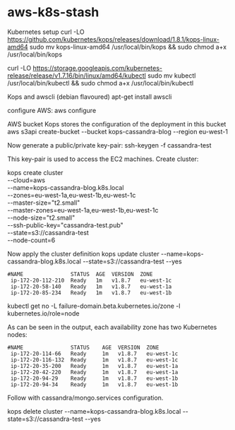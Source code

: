 # aws-k8s-stash

Kubernetes setup
curl -LO https://github.com/kubernetes/kops/releases/download/1.8.1/kops-linux-amd64 
sudo mv kops-linux-amd64 /usr/local/bin/kops && sudo chmod a+x /usr/local/bin/kops

curl -LO https://storage.googleapis.com/kubernetes-release/release/v1.7.16/bin/linux/amd64/kubectl
sudo mv kubectl /usr/local/bin/kubectl && sudo chmod a+x /usr/local/bin/kubectl

Kops and awscli (debian flavoured)
apt-get install awscli

configure AWS:
aws configure

AWS bucket Kops stores the configuration of the deployment in this bucket
aws s3api create-bucket --bucket kops-cassandra-blog --region eu-west-1

Now generate a public/private key-pair:
ssh-keygen -f cassandra-test

This key-pair is used to access the EC2 machines. Create cluster:

kops create cluster \
--cloud=aws \
--name=kops-cassandra-blog.k8s.local \
--zones=eu-west-1a,eu-west-1b,eu-west-1c \
--master-size="t2.small" \
--master-zones=eu-west-1a,eu-west-1b,eu-west-1c \
--node-size="t2.small" \
--ssh-public-key="cassandra-test.pub" \
--state=s3://cassandra-test \
--node-count=6

Now apply the cluster definition
kops update cluster --name=kops-cassandra-blog.k8s.local --state=s3://cassandra-test --yes
```
#NAME               STATUS  AGE  VERSION  ZONE
 ip-172-20-112-210  Ready   1m   v1.8.7   eu-west-1c
 ip-172-20-58-140   Ready   1m   v1.8.7   eu-west-1a
 ip-172-20-85-234   Ready   1m   v1.8.7   eu-west-1b
```
kubectl get no -L failure-domain.beta.kubernetes.io/zone -l kubernetes.io/role=node 

As can be seen in the output, each availability zone has two Kubernetes nodes:
```
#NAME               STATUS    AGE  VERSION  ZONE
 ip-172-20-114-66   Ready     1m   v1.8.7   eu-west-1c
 ip-172-20-116-132  Ready     1m   v1.8.7   eu-west-1c
 ip-172-20-35-200   Ready     1m   v1.8.7   eu-west-1a
 ip-172-20-42-220   Ready     1m   v1.8.7   eu-west-1a
 ip-172-20-94-29    Ready     1m   v1.8.7   eu-west-1b
 ip-172-20-94-34    Ready     1m   v1.8.7   eu-west-1b
```
Follow with cassandra/mongo.services configuration.

kops delete cluster --name=kops-cassandra-blog.k8s.local --state=s3://cassandra-test --yes
